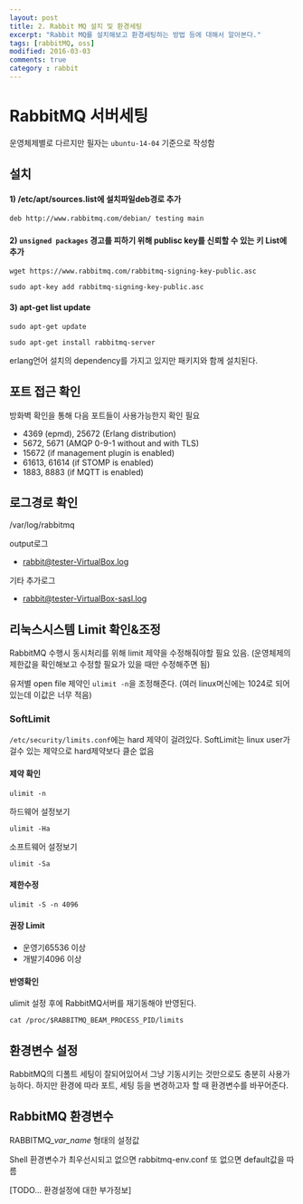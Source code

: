 ```yaml
---
layout: post
title: 2. Rabbit MQ 설치 및 환경세팅
excerpt: "Rabbit MQ를 설치해보고 환경세팅하는 방법 등에 대해서 알아본다."
tags: [rabbitMQ, oss]
modified: 2016-03-03
comments: true
category : rabbit
---
```


RabbitMQ 서버세팅
=================

운영체제별로 다르지만 필자는 `ubuntu-14-04` 기준으로 작성함

설치
-------

#### 1) /etc/apt/sources.list에 설치파일deb경로 추가

~~~ bash
deb http://www.rabbitmq.com/debian/ testing main
~~~

#### 2) `unsigned packages` 경고를 피하기 위해 publisc key를 신뢰할 수 있는 키 List에 추가

~~~
wget https://www.rabbitmq.com/rabbitmq-signing-key-public.asc

sudo apt-key add rabbitmq-signing-key-public.asc
~~~ 

#### 3) apt-get list update

~~~
sudo apt-get update

sudo apt-get install rabbitmq-server
~~~


erlang언어 설치의 dependency를 가지고 있지만 패키지와 함께 설치된다.



포트 접근 확인
-------

방화벽 확인을 통해 다음 포트들이 사용가능한지 확인 필요

- 4369 (epmd), 25672 (Erlang distribution)
- 5672, 5671 (AMQP 0-9-1 without and with TLS)
- 15672 (if management plugin is enabled)
- 61613, 61614 (if STOMP is enabled)
- 1883, 8883 (if MQTT is enabled)



로그경로 확인
-------

/var/log/rabbitmq

output로그

- rabbit@tester-VirtualBox.log

기타 추가로그

- rabbit@tester-VirtualBox-sasl.log



리눅스시스템 Limit 확인&조정
-------

RabbitMQ 수행시 동시처리를 위해 limit 제약을 수정해줘야할 필요 있음.
(운영체제의 제한값을 확인해보고 수정할 필요가 있을 때만 수정해주면 됨)

유저별 open file 제약인 `ulimit -n`을 조정해준다.
(여러 linux머신에는 1024로 되어 있는데 이값은 너무 적음)

### SoftLimit
`/etc/security/limits.conf`에는 hard 제약이 걸려있다.
SoftLimit는 linux user가 걸수 있는 제약으로 hard제약보다 클순 없음

#### 제약 확인
~~~
ulimit -n
~~~

하드웨어 설정보기

~~~
ulimit -Ha
~~~

소프트웨어 설정보기

~~~
ulimit -Sa
~~~

#### 제한수정
~~~
ulimit -S -n 4096
~~~

#### 권장 Limit

- 운영기65536 이상
- 개발기4096 이상


#### 반영확인

ulimit 설정 후에 RabbitMQ서버를 재기동해야 반영된다.

~~~
cat /proc/$RABBITMQ_BEAM_PROCESS_PID/limits
~~~



환경변수 설정
--------------

RabbitMQ의 디폴트 세팅이 잘되어있어서 그냥 기동시키는 것만으로도 충분히 사용가능하다.
하지만 환경에 따라 포트, 세팅 등을 변경하고자 할 때 환경변수를 바꾸어준다.



## RabbitMQ 환경변수

RABBITMQ_*var_name* 형태의 설정값

Shell 환경변수가 최우선시되고 없으면 rabbitmq-env.conf 또 없으면 default값을 따름


[TODO... 환경설정에 대한 부가정보]
